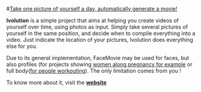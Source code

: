 #[Take one picture of yourself a day, automatically generate a movie!](http://jlengrand.github.com/Ivolution/)


**Ivolution** is a simple project that aims at helping you create videos of yourself over time, using photos as input.
Simply take several pictures of yourself in the same position, and decide when to compile everything into a video. Just indicate the location of your pictures, Ivolution does everything else for you. 

Due to its general implementation, FaceMovie may be used for faces, but also profiles (for projects showing [women along pregnancy for example](http://www.youtube.com/watch?v=CG_KArKYTq4) or full body([for people workouting](http://www.youtube.com/watch?v=02Pzfv7JV48)). The only limitation comes from you ! 


To know more about it, visit the **[website](http://jlengrand.github.com/Ivolution/)**